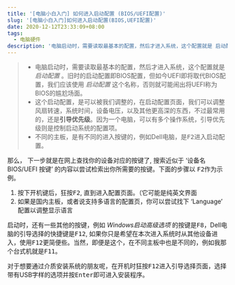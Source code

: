 ```yaml
---
title: '[电脑小白入门] 如何进入启动配置 (BIOS/UEFI配置)'
slug: '[电脑小白入门]如何进入启动配置(BIOS,UEFI配置)'
date: 2020-12-12T23:33:09+08:00
tags:
  - 电脑硬件
description: '电脑启动时，需要读取最基本的配置，然后才进入系统，这个配置就是 启动配置 。旧时的启动配置即BIOS配置，但如今UEFI即将取代BIOS配置，我们应该使用 启动配置 这个名称，否则就可能闹出将UEFI称为BIOS的尴尬场面。这个启动配置，是可以被我们调整的，在启动配置页面，我们可以调整风扇转速，系统时间，设备电压，以及其他更高深的东西，不过最常用的，还是引导优先级。因为一个电脑，可以有多个操作系统，引导优先级则是控制启动系统的配置项。不同的主板，是有不同的进入按键的，例如Dell电脑，是F2进入启动..'
---
```


> - 电脑启动时，需要读取最基本的配置，然后才进入系统，这个配置就是 *启动配置* 。旧时的启动配置即BIOS配置，但如今UEFI即将取代BIOS配置，我们应该使用 *启动配置* 这个名称，否则就可能闹出将UEFI称为BIOS的尴尬场面。
> - 这个启动配置，是可以被我们调整的，在启动配置页面，我们可以调整风扇转速，系统时间，设备电压，以及其他更高深的东西，不过最常用的，还是**引导优先级**。因为一个电脑，可以有多个操作系统，引导优先级则是控制启动系统的配置项。
> - 不同的主板，是有不同的进入按键的，例如Dell电脑，是<kbd>F2</kbd>进入启动配置。


那么， 下一步就是在网上查找你的设备对应的按键了, 搜索近似于 ‘设备名 BIOS/UEFI 按键’ 的内容以尝试检索出你所需要的按键。下面的步骤以 <kbd>F2</kbd>作为示例。

1. 按下开机键后，狂按<kbd>F2</kbd>, 直到进入配置页面。（它可能是纯英文界面
2. 如果是国内主板，或者说支持多语言的配置页，你可以尝试找下 ‘Language’ 配置以调整显示语言


启动时，还有一些其他的按键，例如 *Windows启动高级选项* 的按键是<kbd>F8</kbd>，Dell电脑的引导选择的快捷键是<kbd>F12</kbd>, 如果你只是希望在本次进入系统时从其他设备进入，使用<kbd>F12</kbd>更简便些。当然，即便是这个，在不同主板中也是不同的，例如我那个台式机就是<kbd>F11</kbd>。


对于想要通过介质安装系统的朋友呢，在开机时狂按<kbd>F12</kbd>进入引导选择页面，选择带有USB字样的选项并按<kbd>Enter</kbd>即可进入安装程序。
